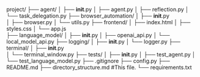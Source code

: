 project/
  ├── agent/
  │   ├── __init__.py
  │   ├── agent.py
  │   ├── reflection.py
  │   └── task_delegation.py
  ├── browser_automation/
  │   ├── __init__.py  
  │   ├── browser.py
  │   └── utils.py
  ├── frontend/
  │   ├── index.html
  │   ├── styles.css
  │   └── app.js  
  ├── language_model/
  │   ├── __init__.py
  │   ├── openai_api.py
  │   └── local_model_api.py
  ├── logging/
  │   ├── __init__.py
  │   └── logger.py
  ├── terminal/
  │   ├── __init__.py  
  │   └── terminal_window.py
  ├── tests/
  │   ├── __init__.py
  │   ├── test_agent.py
  │   └── test_language_model.py
  ├── .gitignore
  ├── config.py
  ├── README.md
  ├── directory_structure.md #This file.
  └── requirements.txt
